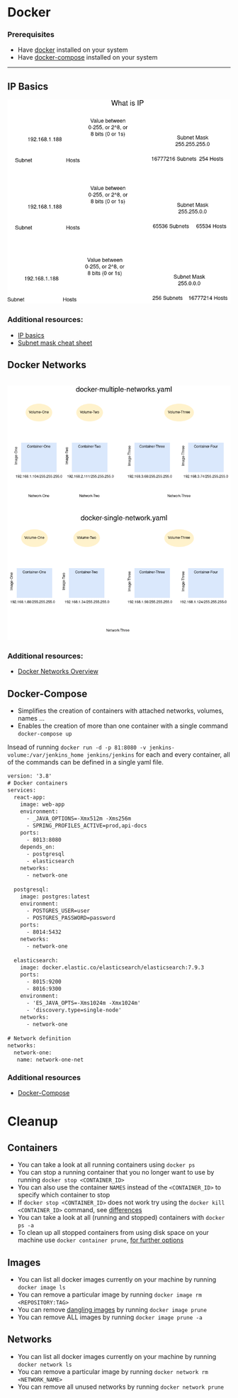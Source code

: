 
# Docker  
### Prerequisites
- Have [docker](https://docs.docker.com/engine/install/) installed on your system
- Have [docker-compose](https://docs.docker.com/compose/install/) installed on your system 
---
## IP Basics
<img src=./Image2.png>
<br>

### Additional resources: 
- [IP basics](https://www.youtube.com/watch?v=LIzTo6e4FgY)
- [Subnet mask cheat sheet](https://dnsmadeeasy.com/support/subnet) 

## Docker Networks
<br>
<img src=./Image1.png>

### Additional resources: 
- [Docker Networks Overview](https://docs.docker.com/network/)

## Docker-Compose 
- Simplifies the creation of containers with attached networks, volumes, names ... 
- Enables the creation of more than one container with a single command ```docker-compose up``` 

Insead of running ```docker run -d -p 81:8080 -v jenkins-volume:/var/jenkins_home jenkins/jenkins``` for each and every container, all of the commands can be defined in a single yaml file.
```
version: '3.8'
# Docker containers
services:
  react-app:
    image: web-app
    environment:
      - _JAVA_OPTIONS=-Xmx512m -Xms256m
      - SPRING_PROFILES_ACTIVE=prod,api-docs
    ports:
      - 8013:8080
    depends_on:
      - postgresql
      - elasticsearch
    networks:
      - network-one

  postgresql:
    image: postgres:latest
    environment:
      - POSTGRES_USER=user
      - POSTGRES_PASSWORD=password
    ports:
      - 8014:5432
    networks:
      - network-one
  
  elasticsearch:
    image: docker.elastic.co/elasticsearch/elasticsearch:7.9.3
    ports:
      - 8015:9200
      - 8016:9300
    environment:
      - 'ES_JAVA_OPTS=-Xms1024m -Xmx1024m'
      - 'discovery.type=single-node'
    networks:
      - network-one

# Network definition
networks:
  network-one:
   name: network-one-net
```
### Additional resources 
- [Docker-Compose](https://docs.docker.com/compose/)
# Cleanup
## Containers 
-  You can take a look at all running containers using ```docker ps``` 
-  You can stop a running container that you no longer want to use by running ```docker stop <CONTAINER_ID>```
  - You can also use the container `NAMES` instead of the ```<CONTAINER_ID>``` to specify which container to stop
  - If ```docker stop <CONTAINER_ID>``` does not work try using the ```docker kill <CONTAINER_ID>``` command, see [differences](https://www.baeldung.com/ops/docker-stop-vs-kill) 
-  You can take a look at all (running and stopped) containers with ```docker ps -a``` 
-  To clean up all stopped containers from using disk space on your machine use ```docker container prune```, [for further options](https://docs.docker.com/engine/reference/commandline/container_prune/)
## Images
-  You can list all docker images currently on your machine by running ```docker image ls```
-  You can remove a particular image by running ```docker image rm <REPOSITORY:TAG>```
-  You can remove [dangling images](https://docs.docker.com/config/pruning/) by running ```docker image prune```
-  You can remove ALL images by running ```docker image prune -a```
## Networks
- You can list all docker images currently on your machine by running ```docker network ls```
- You can remove a particular image by running ```docker network rm <NETWORK_NAME> ```
- You can remove all unused networks by running ```docker network prune```